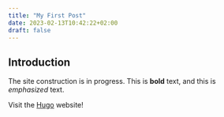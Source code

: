 ```yaml
---
title: "My First Post"
date: 2023-02-13T10:42:22+02:00
draft: false
---
```


## Introduction

The site construction is in progress. This is **bold** text, and this is *emphasized* text.

Visit the [Hugo](https://gohugo.io) website!

